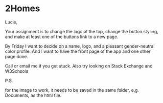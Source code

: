 # 2Homes
Lucie,

Your assignment is to change the logo at the top, change the button styling, and make at least one of the buttons link to a new page.

By Friday I want to decide on a name, logo, and a pleasant gender-neutral color profile. And I want to have the front page of the app and one other page done.

Call or email me if you get stuck. Also try looking on Stack Exchange and W3Schools 

P.S. 

for the image to work, it needs to be saved in the same folder, e.g. Documents, as the html file.

